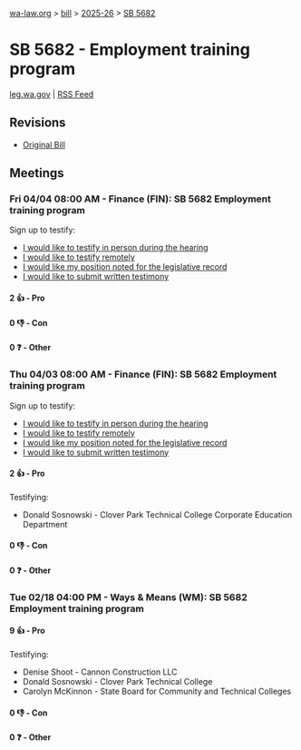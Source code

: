 [wa-law.org](/) > [bill](/bill/) > [2025-26](/bill/2025-26/) > [SB 5682](/bill/2025-26/sb/5682/)

# SB 5682 - Employment training program
[leg.wa.gov](https://app.leg.wa.gov/billsummary?BillNumber=5682&Year=2025&Initiative=false) | [RSS Feed](./rss.xml)

## Revisions
* [Original Bill](1/)

## Meetings
### Fri 04/04 08:00 AM - Finance (FIN): SB 5682 Employment training program
Sign up to testify:
* [I would like to testify in person during the hearing](https://app.leg.wa.gov/csi/Testifier/Add?chamber=House&mId=33206&aId=166760&caId=26817&tId=1)
* [I would like to testify remotely](https://app.leg.wa.gov/csi/Testifier/Add?chamber=House&mId=33206&aId=166760&caId=26817&tId=2)
* [I would like my position noted for the legislative record](https://app.leg.wa.gov/csi/Testifier/Add?chamber=House&mId=33206&aId=166760&caId=26817&tId=3)
* [I would like to submit written testimony](https://app.leg.wa.gov/csi/Testifier/Add?chamber=House&mId=33206&aId=166760&caId=26817&tId=4)

#### 2 👍 - Pro

#### 0 👎 - Con

#### 0 ❓ - Other

### Thu 04/03 08:00 AM - Finance (FIN): SB 5682 Employment training program
Sign up to testify:
* [I would like to testify in person during the hearing](https://app.leg.wa.gov/csi/Testifier/Add?chamber=House&mId=33205&aId=166733&caId=26800&tId=1)
* [I would like to testify remotely](https://app.leg.wa.gov/csi/Testifier/Add?chamber=House&mId=33205&aId=166733&caId=26800&tId=2)
* [I would like my position noted for the legislative record](https://app.leg.wa.gov/csi/Testifier/Add?chamber=House&mId=33205&aId=166733&caId=26800&tId=3)
* [I would like to submit written testimony](https://app.leg.wa.gov/csi/Testifier/Add?chamber=House&mId=33205&aId=166733&caId=26800&tId=4)

#### 2 👍 - Pro
Testifying:
* Donald Sosnowski - Clover Park Technical College Corporate Education Department

#### 0 👎 - Con

#### 0 ❓ - Other

### Tue 02/18 04:00 PM - Ways & Means (WM): SB 5682 Employment training program
#### 9 👍 - Pro
Testifying:
* Denise Shoot - Cannon Construction LLC
* Donald Sosnowski - Clover Park Technical College
* Carolyn McKinnon - State Board for Community and Technical Colleges

#### 0 👎 - Con

#### 0 ❓ - Other
